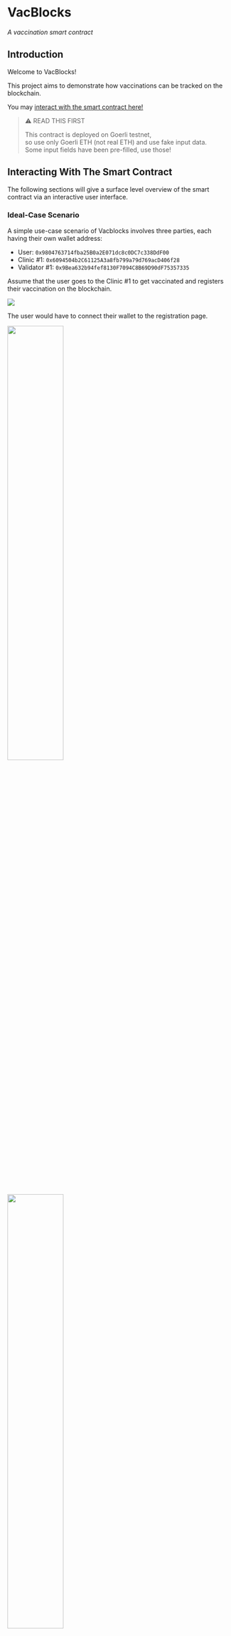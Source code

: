 # VacBlocks
*A vaccination smart contract*

## Introduction
Welcome to VacBlocks! 

This project aims to demonstrate how vaccinations can be tracked on the blockchain. 

You may [interact with the smart contract here!](https://nchng002.github.io/vacblocks/) <br>

>⚠️ READ THIS FIRST
>
> This contract is deployed on Goerli testnet, <br>
> so use only Goerli ETH (not real ETH) and use fake input data. <br>
> Some input fields have been pre-filled, use those!

## Interacting With The Smart Contract
The following sections will give a surface level overview of the smart contract via an interactive user interface.

### Ideal-Case Scenario
A simple use-case scenario of Vacblocks involves three parties, each having their own wallet address:
- User: `0x9804763714fba25B0a2E071dc8c0DC7c338DdF00`
- Clinic #1: `0x6094504b2C61125A3a8fb799a79d769acD406f28`
- Validator #1: `0x9Bea632b94fef8130F7094C8B69D90dF75357335`

Assume that the user goes to the Clinic #1 to get vaccinated and registers their vaccination on the blockchain.

![](./images/blank-front-page.png)

The user would have to connect their wallet to the registration page.

<img src="./images/before-connect.png" width="50%" />
<img src="./images/after-connect.png" width="50%" />

Notice that the user's vaccination history is currently empty, since it is the first time this wallet address is registering data onto the blockchain.

<<img src="./images/empty-history.png" width="50%" />

The user can proceed to fill in their vaccination details. 

The user must include the wallet address of the clinic they were vaccinated at.

<img src="./images/filled-in.png" width="50%" />

Upon clicking "Update Vaccination Records", the user will be prompted to approve and send transaction.

<img src="./images/register-fee.png" width="50%" />

After a while, the user's vaccination history will be updated

<img src="./images/register-success.png" width="50%" />

<img src="./images/updated-history.png" width="50%" />

Asssume the user is now elgible to enter a public event that requires attendees to be vaccinated. 

For this event, the validator address described above is used by the staff to check if an attendee has met the vaccination rules.

While the user is connected to the verification page, they will have to enter the validator address of the event.

<img src="./images/verify-form.png" width="50%" />

Upon clicking verify, we can further confirm that the user has met vaccination rules for the event.

<img src="./images/vaccination-valid.png" width="50%" />

### "Fail" Scenarios
There are several instances where a user would encounter errors when interacting with the smart contract.

Assume the following the following parties and their wallet addresses:
- Clinic #2: `0x91d0dc68DEd75Ab394afeF693524C8E6E13852Ab`
- Validator #2: `0xf41f3950A1884Be53DEA882668A9637894dDEd35`

Clinc #2 is an unverified clinic (not registered on the blockchain).

Validator #2 consists of a different set of vaccination rules for a different event.

If the same user tries to register a vaccination from Clinic #2, an error message is returned.

<img src="./images/invalid-details.png" width="50%" />

Likewise when the user does not meet the rules set by Validator #2

<img src="./images/validator-error.png" width="50%" />

### How About The Vaccination Centre And Validator?
These two contracts were deployed alongside the main vaccination registry contract.

I wrote data onto the blockchain for these two contracts "behind the scenes" via Etherscan

There are other ways to do this too, for instance Remix IDE or Truffle. I used Etherscan just to experience the process of verifying smart contracts.

### Other Features
For the purposes of this project, MetaMask ensures that the user is connected to Goerli testnet. This is characteristic of DeFi apps that are available in specific networks (Ethereum, BSC etc.). Below shows the case if a user switched to Ropsten testnet.

<img src="./images/change-network-1.png" width="50%" />
<img src="./images/change-network-2.png" width="50%" />


## The Smart Contract
This section will go through the motivations for storing vaccination records on the blockchain.

Vacblocks uses three [key features of blockchain technology](https://www.geeksforgeeks.org/features-of-blockchain/):
- Security
- Psuedo-anonymity
- Transparency

### Security
The registration of vaccination, clinic and requirements are transactions that are cryptographically hashed, stored and linked on the blockchain. Modifying data means to change all hashes that link each block of transactions, making it almost impossible to tamper.

### Psuedo-anonymity
Each user can only use their wallet addresses to access vaccination details, and in order to use their wallet address, they require a secret key.

Not only that, the data that the user enters when registering vaccination details are hashed before storage on the blockchain. 

It would be difficult to figure out the true identity of users just from reading blockchain data alone. 

For individuals, it is nice knowing that personal data is not easily revealed. 

On a political level, it may provide a way for countries to share verified information of their citizens, without revealing much data.

### Transparency

Different countries have varying standards and levels of robustness when it comes to data management. 

The transparency of rules and data management through a smart contract fosters collaboration between parties and avoids unnecessary biases.

## Implementation

The following tools were used to create the smart contract and front-end for this project:
- **Truffle** - writing smart contract and tests
- **Ganache** - set up a local blockchain to test smart contract
- **Remix IDE** - further testing of smart contract
- **Alchemy** - create blockchain node to deploy smart contract on Goerli testnet and provide API for smart contract interaction
- **Etherscan** - to view transaction statuses
- **React.js** - create front-end

The solidity code written for the smart contract was inspired by [this article](https://medium.com/techtale/trackvac-track-covid-19-vaccination-on-blockchain-bb0d492d66d4). Then I adapted the code to include other features.

## Project Reflections

### Difficulties Faced

- Testing the smart contract. There are many test-cases to consider and often times there are those caught me offguard.
- Interacting with the smart contract via APIs in React. I sort of had to draw a "mental map" of how different components worked with one another and how best to display them onto the user interface.

### Things I Would Improve 
- Separate interfaces for users, vaccination centre and validators. [This repository](https://github.com/jiunnhwa/BlockChainVaccCertTracker) provides a more familiar vaccination user interface
- An initial idea I had was to have a one time password (OTP) mechanism for verfication

### How Will The Project Concept Fare In The Real World?

This project is merely a proof-of-concept and is not robust enough to be implemented operationally.

The ideal conditions for real world vaccination smart contract would require active participation by governments, 3rd party organisations and individuals to maintain the blockchain nodes that store data.

A degree of centralisation is still required though. Governments need to make sure that legitimate vaccination records are stored on the blockchain. The process of storing data on the blockchain also needs to be accessible, an not everyone is familiar with using decentralised services.

Furthermore, discussions would have to be made regarding the blockchain network the smart contract would be deployed on. If it were to be deployed on Ethereum, should users be liable for transaction costs?

